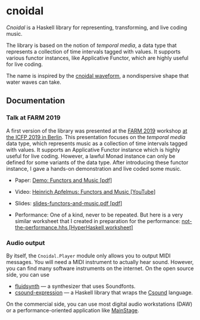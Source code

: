 # cnoidal

*Cnoidal* is a Haskell library for representing, transforming, and live coding music.

The library is based on the notion of *temporal media*, a data type that represents a collection of time intervals tagged with values. It supports various functor instances, like Applicative Functor, which are highly useful for live coding.

The name is inspired by the [cnoidal waveform][cnoidal], a nondispersive shape that water waves can take.

  [cnoidal]: https://en.wikipedia.org/wiki/Cnoidal_wave

## Documentation

### Talk at FARM 2019

A first version of the library was presented at the [FARM 2019][farm2019] workshop [at the ICFP 2019 in Berlin][berlin]. This presentation focuses on the *temporal media* data type, which represents music as a collection of time intervals tagged with values. It supports an Applicative Functor instance which is highly useful for live coding. However, a lawful Monad instance can only be defined for some variants of the data type. After introducing these functor instance, I gave a hands-on demonstration and live coded some music.

* Paper: [Demo: Functors and Music [pdf]](https://apfelmus.nfshost.com/temp/functors-n-music-farm2019.pdf)
* Video: [Heinrich Apfelmus: Functors and Music [YouTube]](https://www.youtube.com/watch?v=2zh8KfdlgJ8)
* Slides: [slides-functors-and-music.pdf [pdf]](doc/farm2019/slides-functors-and-music.pdf)
* Performance: One of a kind, never to be repeated. But here is a very similar worksheet that I created in preparation for the performance: [not-the-performance.hhs [HyperHaskell worksheet]](doc/farm2019/not-the-performance.hhs)

  [farm2019]: https://icfp19.sigplan.org/details/farm-2019-papers/2/Demo-Functors-and-Music
  [berlin]: https://icfp19.sigplan.org/home

### Audio output

By itself, the `Cnoidal.Player` module only allows you to output MIDI messages. You will need a MIDI instrument to actually hear sound. However, you can find many software instruments on the internet. On the open source side, you can use

  * [fluidsynth][] — a synthesizer that uses Soundfonts.
  * [csound-expression][] — a Haskell library that wraps the [Csound][] language.

On the commercial side, you can use most digital audio workstations (DAW) or a performance-oriented application like [MainStage][].

  [fluidsynth]: http://www.fluidsynth.org
  [csound-expression]: https://hackage.haskell.org/package/csound-expression
  [csound]: https://csound.com
  [mainstage]: https://www.apple.com/mainstage/